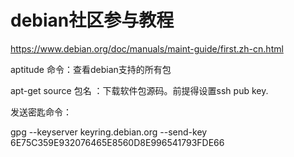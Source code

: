 # debian社区参与教程

https://www.debian.org/doc/manuals/maint-guide/first.zh-cn.html

aptitude 命令：查看debian支持的所有包

apt-get source 包名 ：下载软件包源码。前提得设置ssh pub key.





发送密匙命令：

gpg --keyserver keyring.debian.org --send-key 6E75C359E932076465E8560D8E996541793FDE66
